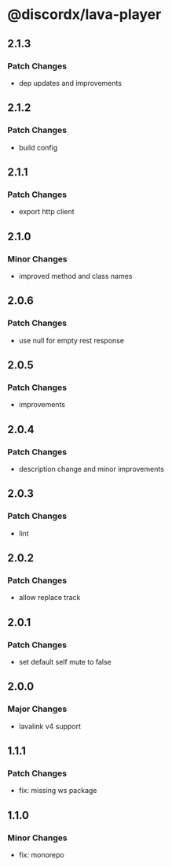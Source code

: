 # @discordx/lava-player

## 2.1.3

### Patch Changes

- dep updates and improvements

## 2.1.2

### Patch Changes

- build config

## 2.1.1

### Patch Changes

- export http client

## 2.1.0

### Minor Changes

- improved method and class names

## 2.0.6

### Patch Changes

- use null for empty rest response

## 2.0.5

### Patch Changes

- improvements

## 2.0.4

### Patch Changes

- description change and minor improvements

## 2.0.3

### Patch Changes

- lint

## 2.0.2

### Patch Changes

- allow replace track

## 2.0.1

### Patch Changes

- set default self mute to false

## 2.0.0

### Major Changes

- lavalink v4 support

## 1.1.1

### Patch Changes

- fix: missing ws package

## 1.1.0

### Minor Changes

- fix: monorepo
